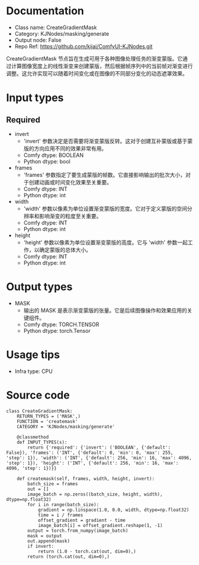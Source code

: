 # Documentation
- Class name: CreateGradientMask
- Category: KJNodes/masking/generate
- Output node: False
- Repo Ref: https://github.com/kijai/ComfyUI-KJNodes.git

CreateGradientMask 节点旨在生成可用于各种图像处理任务的渐变蒙版。它通过计算图像宽度上的线性渐变来创建蒙版，然后根据帧序列中的当前帧对渐变进行调整。这允许实现可以随着时间变化或在图像的不同部分变化的动态遮罩效果。

# Input types
## Required
- invert
    - 'invert' 参数决定是否需要将渐变蒙版反转。这对于创建互补蒙版或基于蒙版的方向应用不同的效果非常有用。
    - Comfy dtype: BOOLEAN
    - Python dtype: bool
- frames
    - 'frames' 参数指定了要生成蒙版的帧数。它直接影响输出的批次大小，对于创建动画或时间变化效果至关重要。
    - Comfy dtype: INT
    - Python dtype: int
- width
    - 'width' 参数以像素为单位设置渐变蒙版的宽度。它对于定义蒙版的空间分辨率和影响渐变的粒度至关重要。
    - Comfy dtype: INT
    - Python dtype: int
- height
    - 'height' 参数以像素为单位设置渐变蒙版的高度。它与 'width' 参数一起工作，以确定蒙版的总体大小。
    - Comfy dtype: INT
    - Python dtype: int

# Output types
- MASK
    - 输出的 MASK 是表示渐变蒙版的张量。它是后续图像操作和效果应用的关键组件。
    - Comfy dtype: TORCH.TENSOR
    - Python dtype: torch.Tensor

# Usage tips
- Infra type: CPU

# Source code
```
class CreateGradientMask:
    RETURN_TYPES = ('MASK',)
    FUNCTION = 'createmask'
    CATEGORY = 'KJNodes/masking/generate'

    @classmethod
    def INPUT_TYPES(s):
        return {'required': {'invert': ('BOOLEAN', {'default': False}), 'frames': ('INT', {'default': 0, 'min': 0, 'max': 255, 'step': 1}), 'width': ('INT', {'default': 256, 'min': 16, 'max': 4096, 'step': 1}), 'height': ('INT', {'default': 256, 'min': 16, 'max': 4096, 'step': 1})}}

    def createmask(self, frames, width, height, invert):
        batch_size = frames
        out = []
        image_batch = np.zeros((batch_size, height, width), dtype=np.float32)
        for i in range(batch_size):
            gradient = np.linspace(1.0, 0.0, width, dtype=np.float32)
            time = i / frames
            offset_gradient = gradient - time
            image_batch[i] = offset_gradient.reshape(1, -1)
        output = torch.from_numpy(image_batch)
        mask = output
        out.append(mask)
        if invert:
            return (1.0 - torch.cat(out, dim=0),)
        return (torch.cat(out, dim=0),)
```